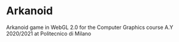 # Arkanoid
Arkanoid game in WebGL 2.0 for the Computer Graphics course A.Y 2020/2021 at Politecnico di Milano
